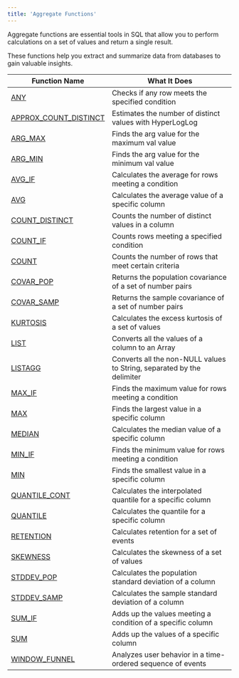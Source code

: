 ```yaml
---
title: 'Aggregate Functions'
---
```


Aggregate functions are essential tools in SQL that allow you to perform calculations on a set of values and return a single result.

These functions help you extract and summarize data from databases to gain valuable insights. 

| Function Name                                               | What It Does                                                | 
|-------------------------------------------------------------|-------------------------------------------------------------|
| [ANY](aggregate-any.md)                                     | Checks if any row meets the specified condition             | 
| [APPROX_COUNT_DISTINCT](aggregate-approx-count-distinct.md) | Estimates the number of distinct values with HyperLogLog    | 
| [ARG_MAX](aggregate-arg-max.md)                             | Finds the arg value for the maximum val value               | 
| [ARG_MIN](aggregate-arg-min.md)                             | Finds the arg value for the minimum val value               | 
| [AVG_IF](aggregate-avg-if.md)                               | Calculates the average for rows meeting a condition         | 
| [AVG](aggregate-avg.md)                                     | Calculates the average value of a specific column           | 
| [COUNT_DISTINCT](aggregate-count-distinct.md)               | Counts the number of distinct values in a column            | 
| [COUNT_IF](aggregate-count-if.md)                           | Counts rows meeting a specified condition                   | 
| [COUNT](aggregate-count.md)                                 | Counts the number of rows that meet certain criteria        | 
| [COVAR_POP](aggregate-covar-pop.md)                         | Returns the population covariance of a set of number pairs  | 
| [COVAR_SAMP](aggregate-covar-samp.md)                       | Returns the sample covariance of a set of number pairs      | 
| [KURTOSIS](aggregate-kurtosis.md)                           | Calculates the excess kurtosis of a set of values           | 
| [LIST](aggregate-list.md)                                   | Converts all the values of a column to an Array             |
| [LISTAGG](aggregate-listagg.md)                             | Converts all the non-NULL values to String, separated by the delimiter |
| [MAX_IF](aggregate-max-if.md)                               | Finds the maximum value for rows meeting a condition        | 
| [MAX](aggregate-max.md)                                     | Finds the largest value in a specific column                | 
| [MEDIAN](aggregate-median.md)                               | Calculates the median value of a specific column            | 
| [MIN_IF](aggregate-min-if.md)                               | Finds the minimum value for rows meeting a condition        | 
| [MIN](aggregate-min.md)                                     | Finds the smallest value in a specific column               | 
| [QUANTILE_CONT](aggregate-quantile-cont.md)                 | Calculates the interpolated quantile for a specific column  |
| [QUANTILE](aggregate-quantile.md)                           | Calculates the quantile for a specific column               | 
| [RETENTION](aggregate-retention.md)                         | Calculates retention for a set of events                    | 
| [SKEWNESS](aggregate-skewness.md)                           | Calculates the skewness of a set of values                  | 
| [STDDEV_POP](aggregate-stddev-pop.md)                       | Calculates the population standard deviation of a column    | 
| [STDDEV_SAMP](aggregate-stddev-samp.md)                     | Calculates the sample standard deviation of a column        | 
| [SUM_IF](aggregate-sum-if.md)                               | Adds up the values meeting a condition of a specific column | 
| [SUM](aggregate-sum.md)                                     | Adds up the values of a specific column                     | 
| [WINDOW_FUNNEL](aggregate-windowfunnel.md)                  | Analyzes user behavior in a time-ordered sequence of events | 
